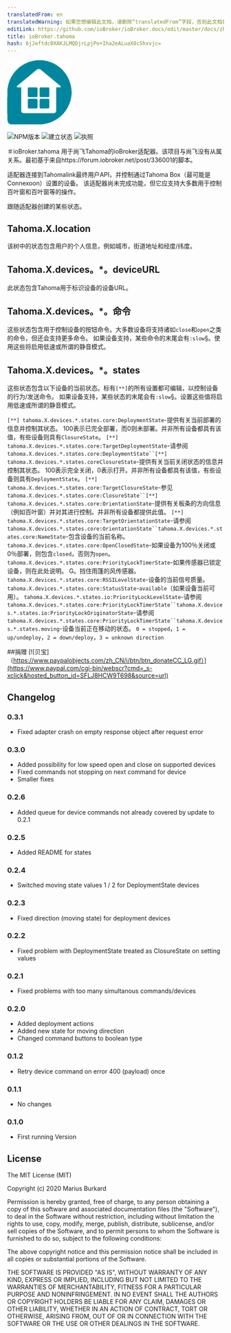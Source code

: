 ```yaml
---
translatedFrom: en
translatedWarning: 如果您想编辑此文档，请删除“translatedFrom”字段，否则此文档将再次自动翻译
editLink: https://github.com/ioBroker/ioBroker.docs/edit/master/docs/zh-cn/adapterref/iobroker.tahoma/README.md
title: ioBroker.tahoma
hash: 6jJeftdc0XAKJLMQDjrLpjPo+Iha2eALuaX8cShxvjc=
---
```

![商标](../../../en/adapterref/iobroker.tahoma/admin/tahoma.png)

![NPM版本](https://img.shields.io/npm/v/iobroker.tahoma.svg)
![建立状态](https://travis-ci.org/StrathCole/ioBroker.tahoma.svg?branch=master)
![执照](https://img.shields.io/badge/license-MIT-blue.svg?style=flat)

＃ioBroker.tahoma
用于尚飞Tahoma的ioBroker适配器。该项目与尚飞没有从属关系。最初基于来自https://forum.iobroker.net/post/336001的脚本。

适配器连接到Tahomalink最终用户API，并控制通过Tahoma Box（最可能是Connexoon）设置的设备。
该适配器尚未完成功能，但它应支持大多数用于控制百叶窗和百叶窗等的操作。

跟随适配器创建的某些状态。

## Tahoma.X.location
该树中的状态包含用户的个人信息，例如城市，街道地址和经度/纬度。

## Tahoma.X.devices。*。deviceURL
此状态包含Tahoma用于标识设备的设备URL。

## Tahoma.X.devices。*。命令
这些状态包含用于控制设备的按钮命令。大多数设备将支持诸如`close`和`open`之类的命令，但还会支持更多命令。
如果设备支持，某些命令的末尾会有`:slow`§。使用这些将启用低速或所谓的静音模式。

## Tahoma.X.devices。*。states
这些状态包含以下设备的当前状态。标有`[**]`的所有设置都可编辑，以控制设备的行为/发送命令。
如果设备支持，某些状态的末尾会有`:slow`§。设置这些值将启用低速或所谓的静音模式。

`[**] tahoma.X.devices.*.states.core:DeploymentState`-提供有关当前部署的信息并控制其状态。 100表示已完全部署，而0则未部署。并非所有设备都具有该值，有些设备则具有`ClosureState`。
`[**] tahoma.X.devices.*.states.core:TargetDeploymentState`-请参阅`tahoma.X.devices.*.states.core:DeploymentState``[**] tahoma.X.devices.*.states.coreClosureState`-提供有关当前关闭状态的信息并控制其状态。 100表示完全关闭，0表示打开。并非所有设备都具有该值，有些设备则具有`DeploymentState`。
`[**] tahoma.X.devices.*.states.core:TargetClosureState`-参见`tahoma.X.devices.*.states.core:ClosureState``[**] tahoma.X.devices.*.states.core:OrientationState`-提供有关板条的方向信息（例如百叶窗）并对其进行控制。并非所有设备都提供此值。
`[**] tahoma.X.devices.*.states.core:TargetOrientationState`-请参阅`tahoma.X.devices.*.states.core:OrientationState``tahoma.X.devices.*.states.core:NameState`-包含设备的当前名称。
`tahoma.X.devices.*.states.core:OpenClosedState`-如果设备为100％关闭或0％部署，则包含`closed`，否则为`open`。
`tahoma.X.devices.*.states.core:PriorityLockTimerState`-如果传感器已锁定设备，则在此处说明。 G。挡住雨篷的风传感器。
`tahoma.X.devices.*.states.core:RSSILevelState`-设备的当前信号质量。
`tahoma.X.devices.*.states.core:StatusState`-`available`（如果设备当前可用）。
`tahoma.X.devices.*.states.io:PriorityLockLevelState`-请参阅`tahoma.X.devices.*.states.core:PriorityLockTimerState``tahoma.X.devices.*.states.io:PriorityLockOriginatorState`-请参阅`tahoma.X.devices.*.states.core:PriorityLockTimerState``tahoma.X.devices.*.states.moving`-设备当前正在移动的状态。 `0 = stopped`，`1 = up/undeploy`，`2 = down/deploy`，`3 = unknown direction`

##捐赠
[![贝宝]（https://www.paypalobjects.com/zh_CN/i/btn/btn_donateCC_LG.gif）](https://www.paypal.com/cgi-bin/webscr?cmd=_s-xclick&hosted_button_id=SFLJ8HCW9T698&source=url)

## Changelog

### 0.3.1

-   Fixed adapter crash on empty response object after request error

### 0.3.0

-   Added possibility for low speed open and close on supported devices
-   Fixed commands not stopping on next command for device
-   Smaller fixes

### 0.2.6

-   Added queue for device commands not already covered by update to 0.2.1

### 0.2.5

-   Added README for states

### 0.2.4

-   Switched moving state values 1 / 2 for DeploymentState devices

### 0.2.3

-   Fixed direction (moving state) for deployment devices

### 0.2.2

-   Fixed problem with DeploymentState treated as ClosureState on setting values

### 0.2.1

-   Fixed problems with too many simultanous commands/devices

### 0.2.0

-   Added deployment actions
-   Added new state for moving direction
-   Changed command buttons to boolean type

### 0.1.2

-   Retry device command on error 400 (payload) once

### 0.1.1

-   No changes

### 0.1.0

-   First running Version

## License

The MIT License (MIT)

Copyright (c) 2020 Marius Burkard

Permission is hereby granted, free of charge, to any person obtaining a copy
of this software and associated documentation files (the "Software"), to deal
in the Software without restriction, including without limitation the rights
to use, copy, modify, merge, publish, distribute, sublicense, and/or sell
copies of the Software, and to permit persons to whom the Software is
furnished to do so, subject to the following conditions:

The above copyright notice and this permission notice shall be included in
all copies or substantial portions of the Software.

THE SOFTWARE IS PROVIDED "AS IS", WITHOUT WARRANTY OF ANY KIND, EXPRESS OR
IMPLIED, INCLUDING BUT NOT LIMITED TO THE WARRANTIES OF MERCHANTABILITY,
FITNESS FOR A PARTICULAR PURPOSE AND NONINFRINGEMENT. IN NO EVENT SHALL THE
AUTHORS OR COPYRIGHT HOLDERS BE LIABLE FOR ANY CLAIM, DAMAGES OR OTHER
LIABILITY, WHETHER IN AN ACTION OF CONTRACT, TORT OR OTHERWISE, ARISING FROM,
OUT OF OR IN CONNECTION WITH THE SOFTWARE OR THE USE OR OTHER DEALINGS IN
THE SOFTWARE.